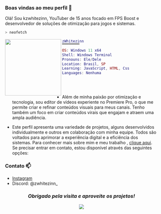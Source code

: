 ### Boas vindas ao meu perfil 🚀

Olá! Sou kzwhitezinn, YouTuber de 15 anos focado em FPS Boost e desenvolvedor de soluções de otimização para jogos e sistemas.

```zsh
> neofetch
```

<a href="#"><img align="left" src="https://preview.redd.it/8824ub10drz71.jpg?width=640&crop=smart&auto=webp&s=175483655af061a3da7daf60f66da3a378d7ff5c" width="185"/> 


```lua
zWhitezinn
▔▔▔▔▔▔▔▔
OS: Windows 11 x64
Shell: Windows Terminal
Pronouns: Ele/Dele
Location: Brasil, SP
Learning: JavaScript, HTML, Css
Languages: Nenhuma
```

<br><br>

- Além de minha paixão por otimização e tecnologia, sou editor de vídeos experiente no Premiere Pro, o que me permite criar e refinar conteúdos visuais para meus canais. Tenho também um foco em criar conteúdos virais que engajam e atraem uma ampla audiência.

- Este perfil apresenta uma variedade de projetos, alguns desenvolvidos individualmente e outros em colaboração com minha equipe. Todos são voltados para aprimorar a experiência digital e a eficiência dos sistemas. Para conhecer mais sobre mim e meu trabalho , [clique aqui](https://linktr.ee/zWhitezinn).
Se precisar entrar em contato, estou disponível através das seguintes opções:

### Contato 📫

- [Instagram](https://www.instagram.com/kzwhitezinn/)
- Discord: @zwhitezinn_

<h3 align="center"><i>Obrigado pela visita e aproveite os projetos!</i></h3>
<p align="center">
<img src="https://c4.wallpaperflare.com/wallpaper/149/596/863/mr-robot-elliot-mr-robot-tv-fsociety-wallpaper-preview.jpg"/>
</p>


